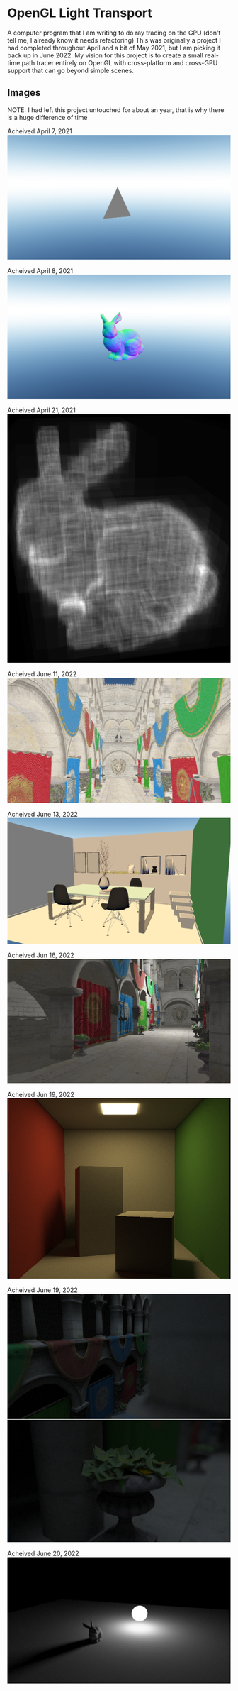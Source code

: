 # OpenGL Light Transport

A computer program that I am writing to do ray tracing on the GPU (don't tell me, I already know it needs refactoring)
This was originally a project I had completed throughout April and a bit of May 2021, but I am picking it back up in June 2022. My vision for this project is to create a small real-time path tracer entirely on OpenGL with cross-platform and cross-GPU support that can go beyond simple scenes.

## Images

NOTE: I had left this project untouched for about an year, that is why there is a huge difference of time

Acheived April 7, 2021
![Hello triangle](images/1FirstTriangle.png)

Acheived April 8, 2021
![Stanford bunny](images/2StanfordBunny.png)

Acheived April 21, 2021
![Efficient BVHs](images/3BVHTest.png)

Acheived June 11, 2022
![Sponza Realtime](images/4SponzaRendering.png)

Acheived June 13, 2022
![140 FPS on the Table Scene](images/5MergingMesh.png)

Acheived Jun 16, 2022
![Shadows Using Wavefront Ray-Tracing Rendered 60 FPS on my GTX 980](images/6WavefrontShadows.png)

Acheived Jun 19, 2022
![Per-frame Accumulative Path Tracing. Image result after 5 minutes of rendering @ 45 FPS with 1 sample accumulated per frame](images/7PathTracing.png)

Acheived June 19, 2022
![Ray traced Depth of Field and Russian Roulette](images/8.1RayTracedDOF.png)
![Ray traced Depth of Field and Russian Roulette](images/8.2RayTracedDOF.png)

Acheived June 20, 2022
![Next Event Estimation on the GPU](images/9NextEventEstimation.png)